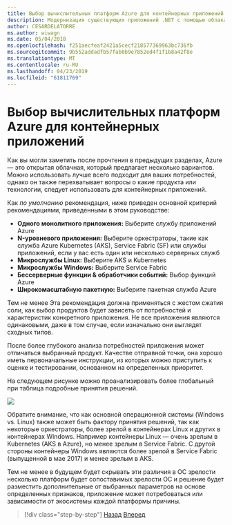 ```yaml
---
title: Выбор вычислительных платформ Azure для контейнерных приложений
description: Модернизация существующих приложений .NET с помощью облака Azure и Windows контейнерах | Выбор платформ вычислений Azure для приложений на основе контейнера
author: CESARDELATORRE
ms.author: wiwagn
ms.date: 05/04/2018
ms.openlocfilehash: f251aecfeaf2421a5cecf218577369963bc736fb
ms.sourcegitcommit: 9b552addadfb57fab0b9e7852ed4f1f1b8a42f8e
ms.translationtype: MT
ms.contentlocale: ru-RU
ms.lasthandoff: 04/23/2019
ms.locfileid: "61811769"
---
```

# <a name="choosing-azure-compute-platforms-for-container-based-applications"></a>Выбор вычислительных платформ Azure для контейнерных приложений

Как вы могли заметить после прочтения в предыдущих разделах, Azure — это открытая облачная, который предлагает несколько вариантов. Можно использовать лучше всего подходит для ваших потребностей, однако он также перехватывает вопросы о какие продукта или технологии, следует использовать для контейнерных приложений.

Как *по умолчанию* рекомендация, ниже приведен основной критерий рекомендациями, приведенными в этом руководстве:

- **Одного монолитного приложения:** Выберите службу приложений Azure
- **N-уровневого приложения:** Выберите оркестраторы, такие как служба Azure Kubernetes (AKS), Service Fabric (SF) или службы приложений, если у вас есть один или несколько серверных служб
- **Микрослужбы Linux:** Выберите AKS и Kubernetes
- **Микрослужбы Windows:** Выберите Service Fabric
- **Бессерверные функции & обработчики событий:** Выбор функций Azure
- **Широкомасштабную пакетную:** Выберите пакетная служба Azure

Тем не менее Эта рекомендация должна применяться с жестом сжатия соли, как выбор продуктов будет зависеть от потребностей и характеристик конкретного приложения. Не все приложения являются одинаковыми, даже в том случае, если изначально они выглядят сходных типов.

После более глубокого анализа потребностей приложения может отличаться выбранный продукт. Качестве отправной точки, она хорошо иметь первоначальные инструкции, из которых можно приступить к оценке и тестировании, основанном на определенных приоритет.

На следующем рисунке можно проанализировать более глобальный при таблица подробные принятия решений.

![](./media/image8.5.png)

Обратите внимание, что как основной операционной системы (Windows vs. Linux) также может быть фактору принятия решений, так как некоторые оркестраторы, более зрелой в контейнерах Linux и других в контейнерах Windows. Например контейнеры Linux — очень зрелым в Kubernetes (AKS в Azure), но менее зрелым в Service Fabric. С другой стороны контейнеры Windows являются более зрелой в Service Fabric (выпущенной в мае 2017) и менее зрелым в AKS.

Тем не менее в будущем будет скрывать эти различия в ОС зрелости несколько платформ будет сопоставимых зрелости ОС и решение будет разместить дополнительные от выбранных параметров на основе определенных признаков, приложение может потребоваться или зависимости от экосистемы каждой платформы причины.

> [!div class="step-by-step"]
> [Назад](when-to-deploy-windows-containers-to-azure-container-service-kubernetes.md)
> [Вперед](build-resilient-services-ready-for-the-cloud-embrace-transient-failures-in-the-cloud.md)
